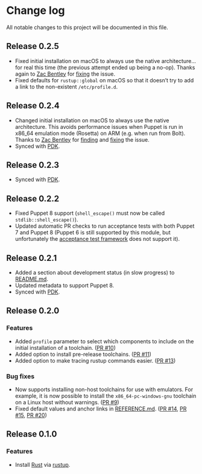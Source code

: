 # Change log

All notable changes to this project will be documented in this file.

## Release 0.2.5

* Fixed initial installation on macOS to always use the native architecture… for
  real this time (the previous attempt ended up being a no-op). Thanks again to
  [Zac Bentley][@zbentley] for [fixing][#85] the issue.
* Fixed defaults for `rustup::global` on macOS so that it doesn’t try to add a
  link to the non-existent `/etc/profile.d`.

[@zbentley]: https://github.com/zbentley
[#85]: https://github.com/danielparks/puppet-rustup/pull/85

## Release 0.2.4

* Changed initial installation on macOS to always use the native architecture.
  This avoids performance issues when Puppet is run in x86_64 emulation mode
  (Rosetta) on ARM (e.g. when run from Bolt). Thanks to [Zac Bentley][@zbentley]
  for [finding][#80] and [fixing][#81] the issue.
* Synced with [PDK][].

[@zbentley]: https://github.com/zbentley
[#80]: https://github.com/danielparks/puppet-rustup/issues/80
[#81]: https://github.com/danielparks/puppet-rustup/pull/81
[PDK]: https://www.puppet.com/docs/pdk/latest/pdk.html

## Release 0.2.3

* Synced with [PDK][].

[PDK]: https://www.puppet.com/docs/pdk/latest/pdk.html

## Release 0.2.2

* Fixed Puppet 8 support (`shell_escape()` must now be called
  `stdlib::shell_escape()`).
* Updated automatic PR checks to run acceptance tests with both Puppet 7 and
  Puppet 8 (Puppet 6 is still supported by this module, but unfortunately the
  [acceptance test framework][litmus] does not support it).

[litmus]: https://puppetlabs.github.io/litmus/

## Release 0.2.1

* Added a section about development status (in slow progress) to [README.md][].
* Updated metadata to support Puppet 8.
* Synced with [PDK][].

[README.md]: README.md
[PDK]: https://www.puppet.com/docs/pdk/2.x/pdk.html

## Release 0.2.0

### Features

* Added `profile` parameter to select which components to include on the initial
  installation of a toolchain. ([PR #10][])
* Added option to install pre-release toolchains. ([PR #11][])
* Added option to make tracing rustup commands easier. ([PR #13][])

### Bug fixes

* Now supports installing non-host toolchains for use with emulators. For
  example, it is now possible to install the `x86_64-pc-windows-gnu` toolchain
  on a Linux host without warnings. ([PR #9][])
* Fixed default values and anchor links in [REFERENCE.md][].
  ([PR #14][], [PR #15][], [PR #20][])

[REFERENCE.md]: REFERENCE.md
[PR #9]: https://github.com/danielparks/puppet-rustup/pull/9
[PR #10]: https://github.com/danielparks/puppet-rustup/pull/10
[PR #11]: https://github.com/danielparks/puppet-rustup/pull/11
[PR #13]: https://github.com/danielparks/puppet-rustup/pull/13
[PR #14]: https://github.com/danielparks/puppet-rustup/pull/14
[PR #15]: https://github.com/danielparks/puppet-rustup/pull/15
[PR #20]: https://github.com/danielparks/puppet-rustup/pull/20


## Release 0.1.0

### Features

* Install [Rust][] via [rustup][].

[Rust]: https://www.rust-lang.org
[rustup]: https://rustup.rs
